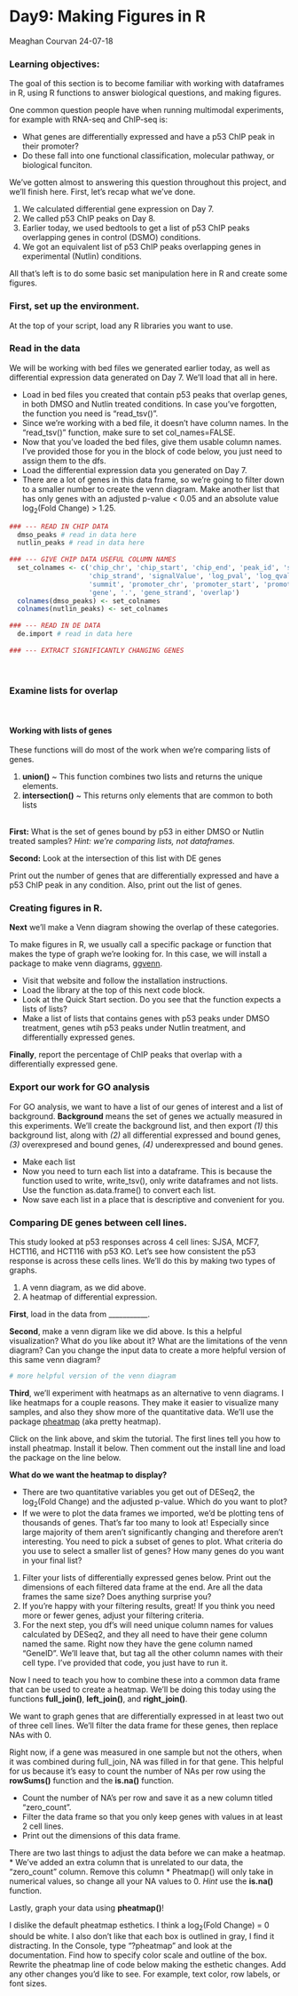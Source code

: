 Day9: Making Figures in R
================
Meaghan Courvan
24-07-18

### Learning objectives:

The goal of this section is to become familiar with working with dataframes in R, using R functions to answer biological questions, and making figures.

One common question people have when running multimodal experiments, for example with RNA-seq and ChIP-seq is:  

* What genes are differentially expressed and have a p53 ChIP peak in
their promoter? 
* Do these fall into one functional classification, molecular pathway, or biological funciton.

We’ve gotten almost to answering this question throughout this project, and we’ll finish here. First, let’s recap what we’ve done.

1.  We calculated differential gene expression on Day 7.
2.  We called p53 ChIP peaks on Day 8.
3.  Earlier today, we used bedtools to get a list of p53 ChIP peaks
    overlapping genes in control (DSMO) conditions.
4.  We got an equivalent list of p53 ChIP peaks overlapping genes in
    experimental (Nutlin) conditions.

All that’s left is to do some basic set manipulation here in R and create some figures.

### First, set up the environment.

At the top of your script, load any R libraries you want to use. 

### Read in the data

We will be working with bed files we generated earlier today, as well as differential expression data generated on Day 7. We’ll load that all in here.

* Load in bed files you created that contain p53 peaks that overlap genes, in both DMSO and Nutlin treated conditions. In case you’ve forgotten, the function you need is “read_tsv()”. 
* Since we’re working with a bed file, it doesn’t have column names. In the “read_tsv()” function, make sure to set col_names=FALSE.
* Now that you’ve loaded the bed files, give them usable column names. I’ve provided those for you in the block of code below, you just need to assign them to the dfs.
* Load the differential expression data you generated on Day 7.
* There are a lot of genes in this data frame, so we’re going to filter down to a smaller number to create the venn diagram. Make another list that has only genes with an adjusted p-value \< 0.05 and an absolute value log<sub>2</sub>(Fold Change) \> 1.25.

``` r
### --- READ IN CHIP DATA 
  dmso_peaks # read in data here     
  nutlin_peaks # read in data here 
  
### --- GIVE CHIP DATA USEFUL COLUMN NAMES
  set_colnames <- c('chip_chr', 'chip_start', 'chip_end', 'peak_id', 'score', 
                    'chip_strand', 'signalValue', 'log_pval', 'log_qval', 
                    'summit', 'promoter_chr', 'promoter_start', 'promoter_end', 
                    'gene', '.', 'gene_strand', 'overlap') 
  colnames(dmso_peaks) <- set_colnames
  colnames(nutlin_peaks) <- set_colnames
  
### --- READ IN DE DATA 
  de.import # read in data here 
  
### --- EXTRACT SIGNIFICANTLY CHANGING GENES
```

<br>

### Examine lists for overlap

<br>

#### Working with lists of genes

These functions will do most of the work when we’re comparing lists of genes.

1.  **union()** ~ This function combines two lists and returns the
    unique elements.
2.  **intersection()** ~ This returns only elements that are common to
    both lists <br> <br>

**First:** What is the set of genes bound by p53 in either DMSO or Nutlin treated samples? *Hint: we’re comparing lists, not dataframes.*

**Second:** Look at the intersection of this list with DE genes

Print out the number of genes that are differentially expressed and have a p53 ChIP peak in any condition. Also, print out the list of genes.

### Creating figures in R.

**Next** we’ll make a Venn diagram showing the overlap of these categories.

To make figures in R, we usually call a specific package or function that makes the type of graph we’re looking for. In this case, we will
install a package to make venn diagrams, [ggvenn](https://github.com/yanlinlin82/ggvenn). 

* Visit that website and follow the installation instructions. 
* Load the library at the top of this next code block. 
* Look at the Quick Start section. Do you see that the function expects a lists of lists? 
* Make a list of lists that contains genes with p53 peaks under DMSO treatment, genes wtih p53 peaks under Nutlin treatment, and differentially expressed genes.

**Finally**, report the percentage of ChIP peaks that overlap with a differentially expressed gene.

### Export our work for GO analysis

For GO analysis, we want to have a list of our genes of interest and a list of background. **Background** means the set of genes we actually measured in this experiments. We’ll create the background list, and then export *(1)* this background list, along with *(2)* all differential expressed and bound genes, *(3)* overexpresed and bound genes, *(4)* underexpressed and bound genes.

- Make each list
- Now you need to turn each list into a dataframe. This is because the
  function used to write, write_tsv(), only write dataframes and not
  lists. Use the function as.data.frame() to convert each list.
- Now save each list in a place that is descriptive and convenient for
  you.

### Comparing DE genes between cell lines.

This study looked at p53 responses across 4 cell lines: SJSA, MCF7,
HCT116, and HCT116 with p53 KO. Let’s see how consistent the p53
response is across these cells lines. We’ll do this by making two types
of graphs.

1.  A venn diagram, as we did above.
2.  A heatmap of differential expression.

**First**, load in the data from \_\_\_\_\_\_\_\_\_\_\_.

**Second**, make a venn digram like we did above. Is this a helpful
visualization? What do you like about it? What are the limitations of
the venn diagram? Can you change the input data to create a more helpful
version of this same venn diagram?

``` r
# more helpful version of the venn diagram 
```

**Third**, we’ll experiment with heatmaps as an alternative to venn
diagrams. I like heatmaps for a couple reasons. They make it easier to
visualize many samples, and also they show more of the quantitative
data. We’ll use the package
[pheatmap](https://davetang.org/muse/2018/05/15/making-a-heatmap-in-r-with-the-pheatmap-package/)
(aka pretty heatmap).

Click on the link above, and skim the tutorial. The first lines tell you
how to install pheatmap. Install it below. Then comment out the install
line and load the package on the line below.

**What do we want the heatmap to display?**

- There are two quantitative variables you get out of DESeq2, the
  log<sub>2</sub>(Fold Change) and the adjusted p-value. Which do you
  want to plot?
- If we were to plot the data frames we imported, we’d be plotting tens
  of thousands of genes. That’s far too many to look at! Especially
  since large majority of them aren’t significantly changing and
  therefore aren’t interesting. You need to pick a subset of genes to
  plot. What criteria do you use to select a smaller list of genes? How
  many genes do you want in your final list?

1.  Filter your lists of differentially expressed genes below. Print out
    the dimensions of each filtered data frame at the end. Are all the
    data frames the same size? Does anything surprise you?
2.  If you’re happy with your filtering results, great! If you think you
    need more or fewer genes, adjust your filtering criteria.
3.  For the next step, you df’s will need unique column names for values
    calculated by DESeq2, and they all need to have their gene column
    named the same. Right now they have the gene column named “GeneID”.
    We’ll leave that, but tag all the other column names with their cell
    type. I’ve provided that code, you just have to run it.

Now I need to teach you how to combine these into a common data frame
that can be used to create a heatmap. We’ll be doing this today using
the functions **full_join()**, **left_join()**, and **right_join()**.

We want to graph genes that are differentially expressed in at least two
out of three cell lines. We’ll filter the data frame for these genes,
then replace NAs with 0.

Right now, if a gene was measured in one sample but not the others, when
it was combined during full_join, NA was filled in for that gene. This
helpful for us because it’s easy to count the number of NAs per row
using the **rowSums()** function and the **is.na()** function.

- Count the number of NA’s per row and save it as a new column titled
  “zero_count”.
- Filter the data frame so that you only keep genes with values in at
  least 2 cell lines.
- Print out the dimensions of this data frame.

There are two last things to adjust the data before we can make a
heatmap. \* We’ve added an extra column that is unrelated to our data,
the “zero_count” column. Remove this column \* Pheatmap() will only take
in numerical values, so change all your NA values to 0. *Hint* use the
**is.na()** function.

Lastly, graph your data using **pheatmap()**!

I dislike the default pheatmap esthetics. I think a log<sub>2</sub>(Fold
Change) = 0 should be white. I also don’t like that each box is outlined
in gray, I find it distracting. In the Console, type “?pheatmap” and
look at the documentation. Find how to specify color scale and outline
of the box. Rewrite the pheatmap line of code below making the esthetic
changes. Add any other changes you’d like to see. For example, text
color, row labels, or font sizes.
